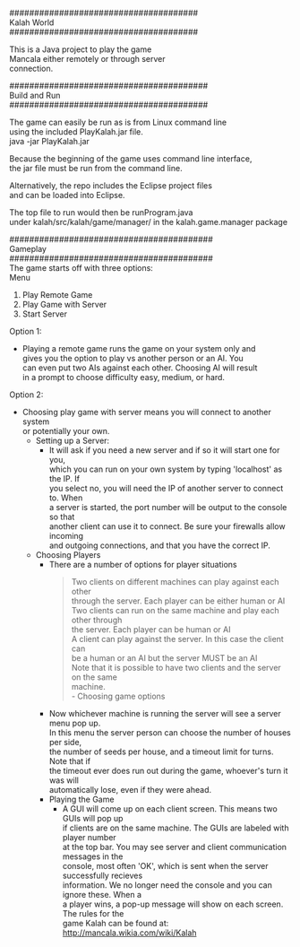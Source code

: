 ######################################   
Kalah World  
######################################  

This is a Java project to play the game  
Mancala either remotely or through server   
connection.   

########################################  
Build and Run  
########################################  

The game can easily be run as is from Linux command line  
using the included PlayKalah.jar file.  
java -jar PlayKalah.jar  

Because the beginning of the game uses command line interface,  
the jar file must be run from the command line.  

Alternatively, the repo includes the Eclipse project files  
and can be loaded into Eclipse.  

The top file to run would then be runProgram.java  
under kalah/src/kalah/game/manager/ in the kalah.game.manager package  

#########################################  
Gameplay  
#########################################  
The game starts off with three options:  
Menu  
1. Play Remote Game  
2. Play Game with Server  
3. Start Server  

Option 1:  
  - Playing a remote game runs the game on your system only and  
    gives you the option to play vs another person or an AI. You  
    can even put two AIs against each other. Choosing AI will result  
    in a prompt to choose difficulty easy, medium, or hard.  
    
Option 2:  
  - Choosing play game with server means you will connect to another system  
    or potentially your own. 
      - Setting up a Server:  
         - It will ask if you need a new server and if so it will start one for you,  
           which you can run on your own system by typing 'localhost' as the IP. If  
           you select no, you will need the IP of another server to connect to. When  
           a server is started, the port number will be output to the console so that  
           another client can use it to connect. Be sure your firewalls allow incoming  
           and outgoing connections, and that you have the correct IP.  
       - Choosing Players  
         - There are a number of options for player situations  
            > Two clients on different machines can play against each other  
              through the server. Each player can be either human or AI  
            > Two clients can run on the same machine and play each other through  
              the server. Each player can be human or AI  
            > A client can play against the server. In this case the client can  
              be a human or an AI but the server MUST be an AI  
           Note that it is possible to have two clients and the server on the same  
           machine.  
        - Choosing game options  
          - Now whichever machine is running the server will see a server menu pop up.  
            In this menu the server person can choose the number of houses per side,  
            the number of seeds per house, and a timeout limit for turns. Note that if  
            the timeout ever does run out during the game, whoever's turn it was will  
            automatically lose, even if they were ahead.  
         - Playing the Game  
           - A GUI will come up on each client screen. This means two GUIs will pop up  
             if clients are on the same machine. The GUIs are labeled with player number  
             at the top bar. You may see server and client communication messages in the  
             console, most often 'OK', which is sent when the server successfully recieves  
             information. We no longer need the console and you can ignore these. When a  
             a player wins, a pop-up message will show on each screen. The rules for the  
             game Kalah can be found at:  
             http://mancala.wikia.com/wiki/Kalah  
             
      
             
            

